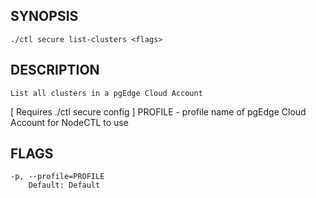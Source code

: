 ## SYNOPSIS
    ./ctl secure list-clusters <flags>
 
## DESCRIPTION
    List all clusters in a pgEdge Cloud Account
[ Requires ./ctl secure config ]
  PROFILE - profile name of pgEdge Cloud Account for NodeCTL to use
 
## FLAGS
    -p, --profile=PROFILE
        Default: Default
